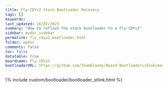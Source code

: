 ```yaml
---
title: Fly-CDYv2 Stock Bootloader Recovery
tags: []
keywords: 
last_updated: 16/07/2023
summary: "How to reflash the stock bootloader to a Fly-CDYv2"
sidebar: mydoc_sidebar
permalink: fly_cdyv2_bootloader.html
folder: mydoc
comments: false
toc: false
datatable: true
boardname: Fly-CDYv2
bootloaderURL: https://github.com/TeamGloomy/Board-Bootloaders/blob/master/STM32F4/Fly-CDYv2-Bootloader.bin
---
```


{% include custom/bootloader/bootloader_stlink.html %}